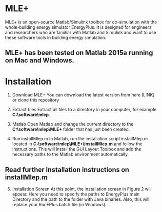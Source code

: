 # MLE+
MLE+ is an open-source Matlab/Simulink toolbox for co-simulation with the whole-building energy simulator EnergyPlus. It is designed for engineers and researchers who are familiar with Matlab and Simulink and want to use these software tools in building energy simulation.

## MLE+ has been tested on Matlab 2015a running on Mac and Windows. 

# Installation
1. Download MLE+
You can download the latest version from here (LINK) or clone this repository

2. Extract files
Extract all files to a directory in your computer, for example **C:\software\mlep**.

3. Matlab
Open Matlab and change the current directory to the **C:\software\mlep\MLE+** folder that has just been created.

4. Run installMlep.m
In Matlab, run the installation script installMlep.m located in **C:\software\mlep\MLE+\installMlep.m** and follow the instructions. This will install the GUI Layout Toolbox and add the necessary paths to the Matlab environment automatically. 
## Read further installation instructions on **installMlep.m**

5. Installation Screen
At this point, the installation screen in Figure 2 will appear. Here you need to specify the paths to EnergyPlus main Directory and the path to the folder with Java binaries. Also, this will replace your RunEPlus.batch file (in Windows).


